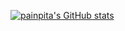 [![painpita's GitHub stats](https://github-readme-stats.vercel.app/api?username=painpita)](https://github.com/anuraghazra/github-readme-stats)
